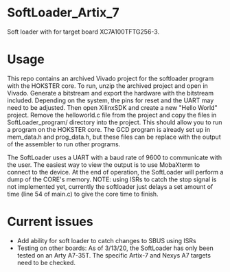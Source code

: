 # SoftLoader_Artix_7

Soft loader with for target board XC7A100TFTG256-3.

# Usage

This repo contains an archived Vivado project for the softloader program with the HOKSTER core. To run, unzip the archived project and open in Vivado. Generate a bitstream and export the hardware with the bitstream included. Depending on the system, the pins for reset and the UART may need to be adjusted. Then open XilinxSDK and create a new "Hello World" project. Remove the helloworld.c file from the project and copy the files in SoftLoader_program/ directory into the project. This should allow you to run a program on the HOKSTER core. The GCD program is already set up in mem_data.h and prog_data.h, but these files can be replace with the output of the assembler to run other programs.

The SoftLoader uses a UART with a baud rate of 9600 to communicate with the user. The easiest way to view the output is to use MobaXterm to connect to the device. At the end of operation, the SoftLoader will perform a dump of the CORE's memory. NOTE: using ISRs to catch the stop signal is not implemented yet, currently the softloader just delays a set amount of time (line 54 of main.c) to give the core time to finish.


# Current issues
- Add ability for soft loader to catch changes to SBUS using ISRs
- Testing on other boards: As of 3/13/20, the SoftLoader has only been tested on an Arty A7-35T. The specific Artix-7 and Nexys A7 targets need to be checked.